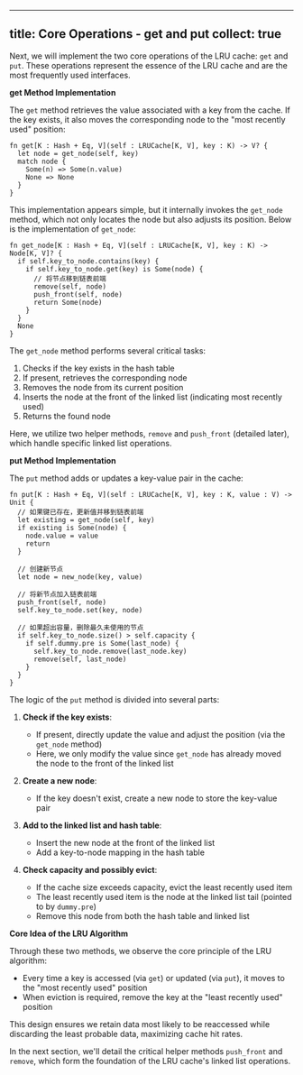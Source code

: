 
---
title: Core Operations - get and put
collect: true
---

Next, we will implement the two core operations of the LRU cache: `get` and `put`. These operations represent the essence of the LRU cache and are the most frequently used interfaces.

**get Method Implementation**

The `get` method retrieves the value associated with a key from the cache. If the key exists, it also moves the corresponding node to the "most recently used" position:

```moonbit
fn get[K : Hash + Eq, V](self : LRUCache[K, V], key : K) -> V? {
  let node = get_node(self, key)
  match node {
    Some(n) => Some(n.value)
    None => None
  }
}
```

This implementation appears simple, but it internally invokes the `get_node` method, which not only locates the node but also adjusts its position. Below is the implementation of `get_node`:

```moonbit
fn get_node[K : Hash + Eq, V](self : LRUCache[K, V], key : K) -> Node[K, V]? {
  if self.key_to_node.contains(key) {
    if self.key_to_node.get(key) is Some(node) {
      // 将节点移到链表前端
      remove(self, node)
      push_front(self, node)
      return Some(node)
    }
  }
  None
}
```

The `get_node` method performs several critical tasks:
1. Checks if the key exists in the hash table
2. If present, retrieves the corresponding node
3. Removes the node from its current position
4. Inserts the node at the front of the linked list (indicating most recently used)
5. Returns the found node

Here, we utilize two helper methods, `remove` and `push_front` (detailed later), which handle specific linked list operations.

**put Method Implementation**

The `put` method adds or updates a key-value pair in the cache:

```moonbit
fn put[K : Hash + Eq, V](self : LRUCache[K, V], key : K, value : V) -> Unit {
  // 如果键已存在，更新值并移到链表前端
  let existing = get_node(self, key)
  if existing is Some(node) {
    node.value = value
    return
  }

  // 创建新节点
  let node = new_node(key, value)

  // 将新节点加入链表前端
  push_front(self, node)
  self.key_to_node.set(key, node)

  // 如果超出容量，删除最久未使用的节点
  if self.key_to_node.size() > self.capacity {
    if self.dummy.pre is Some(last_node) {
      self.key_to_node.remove(last_node.key)
      remove(self, last_node)
    }
  }
}
```

The logic of the `put` method is divided into several parts:

1. **Check if the key exists**:
   - If present, directly update the value and adjust the position (via the `get_node` method)
   - Here, we only modify the value since `get_node` has already moved the node to the front of the linked list

2. **Create a new node**:
   - If the key doesn't exist, create a new node to store the key-value pair

3. **Add to the linked list and hash table**:
   - Insert the new node at the front of the linked list
   - Add a key-to-node mapping in the hash table

4. **Check capacity and possibly evict**:
   - If the cache size exceeds capacity, evict the least recently used item
   - The least recently used item is the node at the linked list tail (pointed to by `dummy.pre`)
   - Remove this node from both the hash table and linked list

**Core Idea of the LRU Algorithm**

Through these two methods, we observe the core principle of the LRU algorithm:
- Every time a key is accessed (via `get`) or updated (via `put`), it moves to the "most recently used" position
- When eviction is required, remove the key at the "least recently used" position

This design ensures we retain data most likely to be reaccessed while discarding the least probable data, maximizing cache hit rates.

In the next section, we'll detail the critical helper methods `push_front` and `remove`, which form the foundation of the LRU cache's linked list operations.